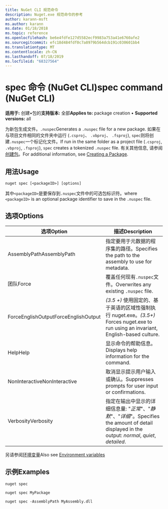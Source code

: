 ```yaml
---
title: NuGet CLI 规范命令
description: Nuget.exe 规范命令的参考
author: karann-msft
ms.author: karann
ms.date: 01/18/2018
ms.topic: reference
ms.openlocfilehash: be6e4fdfe127d5582ecf9983a753a41e6760afe2
ms.sourcegitcommit: efc18d484fdf0c7a8979b564dcb191c030601bb4
ms.translationtype: MT
ms.contentlocale: zh-CN
ms.lasthandoff: 07/18/2019
ms.locfileid: "68327564"
---
```

# <a name="spec-command-nuget-cli"></a><span data-ttu-id="0eb3d-103">spec 命令 (NuGet CLI)</span><span class="sxs-lookup"><span data-stu-id="0eb3d-103">spec command (NuGet CLI)</span></span>

<span data-ttu-id="0eb3d-104">**适用于:** 创建&bullet;包的**支持版本:** 全部</span><span class="sxs-lookup"><span data-stu-id="0eb3d-104">**Applies to:** package creation &bullet; **Supported versions:** all</span></span>

<span data-ttu-id="0eb3d-105">为新包生成文件。`.nuspec`</span><span class="sxs-lookup"><span data-stu-id="0eb3d-105">Generates a `.nuspec` file for a new package.</span></span> <span data-ttu-id="0eb3d-106">如果在与项目文件相同的文件夹中运行 (`.csproj`、 `.vbproj`、 `.fsproj`), `spec`则将创建`.nuspec`一个标记化文件。</span><span class="sxs-lookup"><span data-stu-id="0eb3d-106">If run in the same folder as a project file (`.csproj`, `.vbproj`, `.fsproj`), `spec` creates a tokenized `.nuspec` file.</span></span> <span data-ttu-id="0eb3d-107">有关其他信息, 请参阅[创建包](../../create-packages/creating-a-package.md)。</span><span class="sxs-lookup"><span data-stu-id="0eb3d-107">For additional information, see [Creating a Package](../../create-packages/creating-a-package.md).</span></span>

## <a name="usage"></a><span data-ttu-id="0eb3d-108">用法</span><span class="sxs-lookup"><span data-stu-id="0eb3d-108">Usage</span></span>

```cli
nuget spec [<packageID>] [options]
```

<span data-ttu-id="0eb3d-109">其中`<packageID>`是要保存到`.nuspec`文件中的可选包标识符。</span><span class="sxs-lookup"><span data-stu-id="0eb3d-109">where `<packageID>` is an optional package identifier to save in the `.nuspec` file.</span></span>

## <a name="options"></a><span data-ttu-id="0eb3d-110">选项</span><span class="sxs-lookup"><span data-stu-id="0eb3d-110">Options</span></span>

| <span data-ttu-id="0eb3d-111">选项</span><span class="sxs-lookup"><span data-stu-id="0eb3d-111">Option</span></span> | <span data-ttu-id="0eb3d-112">描述</span><span class="sxs-lookup"><span data-stu-id="0eb3d-112">Description</span></span> |
| --- | --- |
| <span data-ttu-id="0eb3d-113">AssemblyPath</span><span class="sxs-lookup"><span data-stu-id="0eb3d-113">AssemblyPath</span></span> | <span data-ttu-id="0eb3d-114">指定要用于元数据的程序集的路径。</span><span class="sxs-lookup"><span data-stu-id="0eb3d-114">Specifies the path to the assembly to use for metadata.</span></span> |
| <span data-ttu-id="0eb3d-115">团队</span><span class="sxs-lookup"><span data-stu-id="0eb3d-115">Force</span></span> | <span data-ttu-id="0eb3d-116">覆盖任何现有`.nuspec`文件。</span><span class="sxs-lookup"><span data-stu-id="0eb3d-116">Overwrites any existing `.nuspec` file.</span></span> |
| <span data-ttu-id="0eb3d-117">ForceEnglishOutput</span><span class="sxs-lookup"><span data-stu-id="0eb3d-117">ForceEnglishOutput</span></span> | <span data-ttu-id="0eb3d-118">*(3.5 +)* 使用固定的、基于英语的区域性强制执行 nuget.exe。</span><span class="sxs-lookup"><span data-stu-id="0eb3d-118">*(3.5+)* Forces nuget.exe to run using an invariant, English-based culture.</span></span> |
| <span data-ttu-id="0eb3d-119">Help</span><span class="sxs-lookup"><span data-stu-id="0eb3d-119">Help</span></span> | <span data-ttu-id="0eb3d-120">显示命令的帮助信息。</span><span class="sxs-lookup"><span data-stu-id="0eb3d-120">Displays help information for the command.</span></span> |
| <span data-ttu-id="0eb3d-121">NonInteractive</span><span class="sxs-lookup"><span data-stu-id="0eb3d-121">NonInteractive</span></span> | <span data-ttu-id="0eb3d-122">取消显示提示用户输入或确认。</span><span class="sxs-lookup"><span data-stu-id="0eb3d-122">Suppresses prompts for user input or confirmations.</span></span> |
| <span data-ttu-id="0eb3d-123">Verbosity</span><span class="sxs-lookup"><span data-stu-id="0eb3d-123">Verbosity</span></span> | <span data-ttu-id="0eb3d-124">指定在输出中显示的详细信息量: "*正常*"、"*静默*"、"*详细*"。</span><span class="sxs-lookup"><span data-stu-id="0eb3d-124">Specifies the amount of detail displayed in the output: *normal*, *quiet*, *detailed*.</span></span> |

<span data-ttu-id="0eb3d-125">另请参阅[环境变量](cli-ref-environment-variables.md)</span><span class="sxs-lookup"><span data-stu-id="0eb3d-125">Also see [Environment variables](cli-ref-environment-variables.md)</span></span>

## <a name="examples"></a><span data-ttu-id="0eb3d-126">示例</span><span class="sxs-lookup"><span data-stu-id="0eb3d-126">Examples</span></span>

```cli
nuget spec

nuget spec MyPackage

nuget spec -AssemblyPath MyAssembly.dll
```
